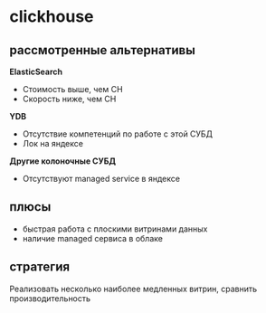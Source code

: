 # clickhouse

## рассмотренные альтернативы

**ElasticSearch**
 - Стоимость выше, чем CH
 - Скорость ниже, чем CH

**YDB**
 - Отсутствие компетенций по работе с этой СУБД
 - Лок на яндексе

**Другие колоночные СУБД**
 - Отсутствуют managed service в яндексе

## плюсы
 * быстрая работа с плоскими витринами данных
 * наличие managed сервиса в облаке

## стратегия
Реализовать несколько наиболее медленных витрин, сравнить производительность
